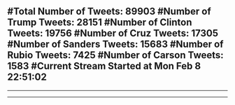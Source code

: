 #Total Number of Tweets: 89903 
#Number of Trump Tweets: 28151
#Number of Clinton Tweets: 19756
#Number of Cruz Tweets: 17305
#Number of Sanders Tweets: 15683
#Number of Rubio Tweets: 7425
#Number of Carson Tweets: 1583
#Current Stream Started at Mon Feb  8 22:51:02
---
---
---
